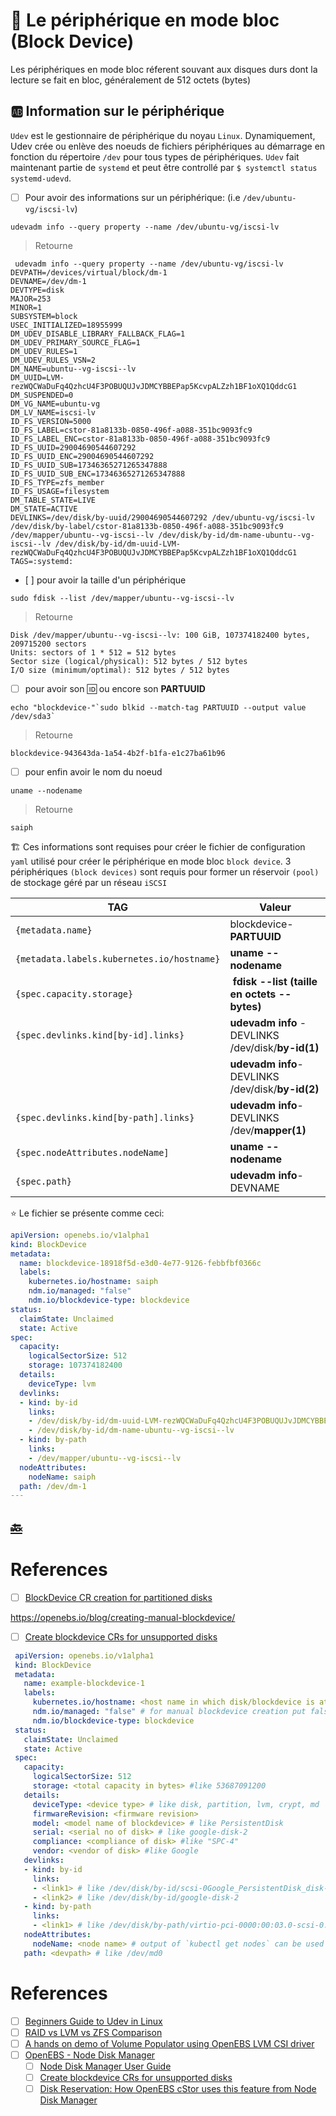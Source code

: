 # :roll_of_paper: Le périphérique en mode bloc (Block Device)

Les périphériques en mode bloc réferent souvant aux disques durs dont la lecture se fait en bloc, généralement de 512 octets (bytes)

## :ab: Information sur le périphérique 

`Udev` est le gestionnaire de périphérique du noyau `Linux`. Dynamiquement, Udev crée ou enlève des noeuds de fichiers périphériques au démarrage en fonction du répertoire `/dev` pour tous types de périphériques. `Udev` fait maintenant partie de `systemd` et peut être controllé par `$ systemctl status systemd-udevd`.

- [ ] Pour avoir des informations sur un périphérique: (i.e `/dev/ubuntu-vg/iscsi-lv`)

```
udevadm info --query property --name /dev/ubuntu-vg/iscsi-lv
```
> Retourne
```
 udevadm info --query property --name /dev/ubuntu-vg/iscsi-lv
DEVPATH=/devices/virtual/block/dm-1
DEVNAME=/dev/dm-1
DEVTYPE=disk
MAJOR=253
MINOR=1
SUBSYSTEM=block
USEC_INITIALIZED=18955999
DM_UDEV_DISABLE_LIBRARY_FALLBACK_FLAG=1
DM_UDEV_PRIMARY_SOURCE_FLAG=1
DM_UDEV_RULES=1
DM_UDEV_RULES_VSN=2
DM_NAME=ubuntu--vg-iscsi--lv
DM_UUID=LVM-rezWQCWaDuFq4QzhcU4F3POBUQUJvJDMCYBBEPap5KcvpALZzh1BF1oXQ1QddcG1
DM_SUSPENDED=0
DM_VG_NAME=ubuntu-vg
DM_LV_NAME=iscsi-lv
ID_FS_VERSION=5000
ID_FS_LABEL=cstor-81a8133b-0850-496f-a088-351bc9093fc9
ID_FS_LABEL_ENC=cstor-81a8133b-0850-496f-a088-351bc9093fc9
ID_FS_UUID=29004690544607292
ID_FS_UUID_ENC=29004690544607292
ID_FS_UUID_SUB=17346365271265347888
ID_FS_UUID_SUB_ENC=17346365271265347888
ID_FS_TYPE=zfs_member
ID_FS_USAGE=filesystem
DM_TABLE_STATE=LIVE
DM_STATE=ACTIVE
DEVLINKS=/dev/disk/by-uuid/29004690544607292 /dev/ubuntu-vg/iscsi-lv /dev/disk/by-label/cstor-81a8133b-0850-496f-a088-351bc9093fc9 /dev/mapper/ubuntu--vg-iscsi--lv /dev/disk/by-id/dm-name-ubuntu--vg-iscsi--lv /dev/disk/by-id/dm-uuid-LVM-rezWQCWaDuFq4QzhcU4F3POBUQUJvJDMCYBBEPap5KcvpALZzh1BF1oXQ1QddcG1
TAGS=:systemd:
```

- [ ] pour avoir la taille d'un périphérique

```
sudo fdisk --list /dev/mapper/ubuntu--vg-iscsi--lv
```
> Retourne
```
Disk /dev/mapper/ubuntu--vg-iscsi--lv: 100 GiB, 107374182400 bytes, 209715200 sectors
Units: sectors of 1 * 512 = 512 bytes
Sector size (logical/physical): 512 bytes / 512 bytes
I/O size (minimum/optimal): 512 bytes / 512 bytes
```

- [ ] pour avoir son :id: ou encore son **PARTUUID**

```
echo "blockdevice-"`sudo blkid --match-tag PARTUUID --output value /dev/sda3`
```
> Retourne
```
blockdevice-943643da-1a54-4b2f-b1fa-e1c27ba61b96
```

- [ ] pour enfin avoir le nom du noeud

```
uname --nodename
```
> Retourne
```
saiph
```

:building_construction: Ces informations sont requises pour créer le fichier de configuration `yaml` utilisé pour créer le périphérique en mode bloc `block device`. 3 périphériques `(block devices)` sont requis pour former un réservoir `(pool)` de stockage géré par un réseau `iSCSI`

| TAG | Valeur |
|--------------------------------------------|------------------------------------|
| `{metadata.name}`                          | blockdevice-**PARTUUID**           |
| `{metadata.labels.kubernetes.io/hostname}` | **uname --nodename**               |
| `{spec.capacity.storage}`                  | **fdisk --list (taille en octets -- bytes)** |
| `{spec.devlinks.kind[by-id].links}`        | **udevadm info** - DEVLINKS /dev/disk/**by-id(1)**  |
|                                            | **udevadm info**- DEVLINKS /dev/disk/**by-id(2)**  |
| `{spec.devlinks.kind[by-path].links}`      | **udevadm info**- DEVLINKS /dev/**mapper(1)**      |
| `{spec.nodeAttributes.nodeName]`           | **uname --nodename**               |
| `{spec.path}`                              | **udevadm info**- DEVNAME |

:star: Le fichier se présente comme ceci:

```yaml
apiVersion: openebs.io/v1alpha1
kind: BlockDevice
metadata:
  name: blockdevice-18918f5d-e3d0-4e77-9126-febbfbf0366c
  labels:
    kubernetes.io/hostname: saiph
    ndm.io/managed: "false"
    ndm.io/blockdevice-type: blockdevice
status:
  claimState: Unclaimed
  state: Active
spec:
  capacity:
    logicalSectorSize: 512
    storage: 107374182400
  details:
    deviceType: lvm
  devlinks:
  - kind: by-id
    links:
    - /dev/disk/by-id/dm-uuid-LVM-rezWQCWaDuFq4QzhcU4F3POBUQUJvJDMCYBBEPap5KcvpALZzh1BF1oXQ1QddcG1
    - /dev/disk/by-id/dm-name-ubuntu--vg-iscsi--lv
  - kind: by-path
    links:
    - /dev/mapper/ubuntu--vg-iscsi--lv
  nodeAttributes:
    nodeName: saiph
  path: /dev/dm-1
---
```

## [:back:](../#roll_of_paper-le-périphérique-block-device)


# References

- [ ] [BlockDevice CR creation for partitioned disks](https://mdap.zendesk.com/hc/en-us/articles/360033465571-BlockDevice-CR-creation-for-partitioned-disks)

https://openebs.io/blog/creating-manual-blockdevice/

 - [ ] [Create blockdevice CRs for unsupported disks](https://openebs.io/docs/user-guides/ndm#create-blockdevice-crs-for-unsupported-disks)

 
```yaml
 apiVersion: openebs.io/v1alpha1
 kind: BlockDevice
 metadata:
   name: example-blockdevice-1
   labels:
     kubernetes.io/hostname: <host name in which disk/blockdevice is attached> # like gke-openebs-user-default-pool-044afcb8-bmc0
     ndm.io/managed: "false" # for manual blockdevice creation put false
     ndm.io/blockdevice-type: blockdevice
 status:
   claimState: Unclaimed
   state: Active
 spec:
   capacity:
     logicalSectorSize: 512
     storage: <total capacity in bytes> #like 53687091200
   details:
     deviceType: <device type> # like disk, partition, lvm, crypt, md
     firmwareRevision: <firmware revision>
     model: <model name of blockdevice> # like PersistentDisk
     serial: <serial no of disk> # like google-disk-2
     compliance: <compliance of disk> #like "SPC-4"
     vendor: <vendor of disk> #like Google
   devlinks:
   - kind: by-id
     links:
     - <link1> # like /dev/disk/by-id/scsi-0Google_PersistentDisk_disk-2
     - <link2> # like /dev/disk/by-id/google-disk-2
   - kind: by-path
     links:
     - <link1> # like /dev/disk/by-path/virtio-pci-0000:00:03.0-scsi-0:0:2:0
   nodeAttributes:
     nodeName: <node name> # output of `kubectl get nodes` can be used
   path: <devpath> # like /dev/md0
```

 # References

- [ ] [Beginners Guide to Udev in Linux](https://www.thegeekdiary.com/beginners-guide-to-udev-in-linux)
- [ ] [RAID vs LVM vs ZFS Comparison](https://computingforgeeks.com/raid-vs-lvm-vs-zfs-comparison/)
- [ ] [A hands on demo of Volume Populator using OpenEBS LVM CSI driver](https://openebs.io/blog/a-hands-on-demo-of-volume-populator-using-openebs-lvm-csi-driver)
 - [ ] [OpenEBS - Node Disk Manager](https://openebs.io/docs/concepts/ndm)
    - [ ] [Node Disk Manager User Guide](https://openebs.io/docs/user-guides/ndm)
    - [ ] [Create blockdevice CRs for unsupported disks](https://openebs.io/docs/user-guides/ndm#create-blockdevice-crs-for-unsupported-disks)
    - [ ] [Disk Reservation: How OpenEBS cStor uses this feature from Node Disk Manager](https://medium.com/@sonasingh46/disk-reservation-how-openebs-cstor-uses-this-feature-from-node-disk-manager-d4ff4f96b5d7)
